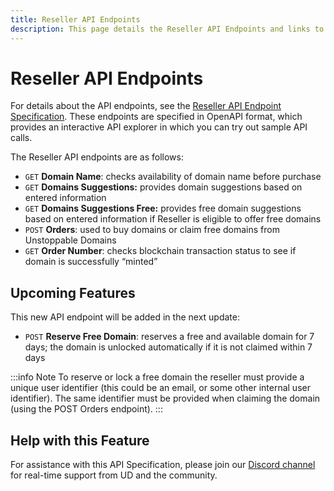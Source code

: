 ```yaml
---
title: Reseller API Endpoints
description: This page details the Reseller API Endpoints and links to the external Reseller API Specification.
---
```


# Reseller API Endpoints

For details about the API endpoints, see the [Reseller API Endpoint Specification](https://raw.githubusercontent.com/unstoppabledomains/website-api-docs-v2/master/openapi.yaml). These endpoints are specified in OpenAPI format, which provides an interactive API explorer in which you can try out sample API calls.

The Reseller API endpoints are as follows:

* `GET` **Domain Name**: checks availability of domain name before purchase
* `GET` **Domains Suggestions:** provides domain suggestions based on entered information
* `GET` **Domains Suggestions Free:** provides free domain suggestions based on entered information if Reseller is eligible to offer free domains
* `POST` **Orders**: used to buy domains or claim free domains from Unstoppable Domains
* `GET` **Order Number**: checks blockchain transaction status to see if domain is successfully “minted”

## Upcoming Features

This new API endpoint will be added in the next update:

* `POST` **Reserve Free Domain**: reserves a free and available domain for 7 days; the domain is unlocked automatically if it is not claimed within 7 days

:::info Note
To reserve or lock a free domain the reseller must provide a unique user identifier (this could be an email, or some other internal user identifier). The same identifier must be provided when claiming the domain (using the POST Orders endpoint).
:::

## Help with this Feature
For assistance with this API Specification, please join our [Discord channel](https://discord.gg/b6ZVxSZ9Hn) for real-time support from UD and the community.
